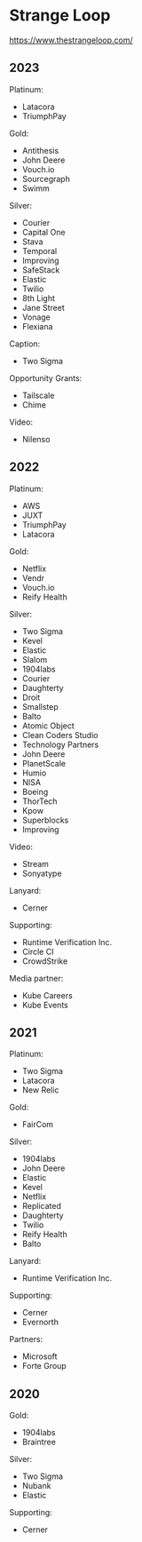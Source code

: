 # Strange Loop

https://www.thestrangeloop.com/

## 2023

Platinum:
* Latacora
* TriumphPay

Gold:
* Antithesis
* John Deere
* Vouch.io
* Sourcegraph
* Swimm

Silver:
* Courier
* Capital One
* Stava
* Temporal
* Improving
* SafeStack
* Elastic
* Twilio
* 8th Light
* Jane Street
* Vonage
* Flexiana

Caption:
* Two Sigma

Opportunity Grants:
* Tailscale
* Chime

Video:
* Nilenso

## 2022

Platinum:
* AWS
* JUXT
* TriumphPay
* Latacora

Gold:
* Netflix
* Vendr
* Vouch.io
* Reify Health

Silver:
* Two Sigma
* Kevel
* Elastic
* Slalom
* 1904labs
* Courier
* Daughterty
* Droit
* Smallstep
* Balto
* Atomic Object
* Clean Coders Studio
* Technology Partners
* John Deere
* PlanetScale
* Humio
* NISA
* Boeing
* ThorTech
* Kpow
* Superblocks
* Improving

Video:
* Stream
* Sonyatype

Lanyard:
* Cerner

Supporting:
* Runtime Verification Inc.
* Circle CI
* CrowdStrike

Media partner:
* Kube Careers
* Kube Events

## 2021

Platinum:
* Two Sigma
* Latacora
* New Relic

Gold:
* FairCom

Silver:
* 1904labs
* John Deere
* Elastic
* Kevel
* Netflix
* Replicated
* Daughterty
* Twilio
* Reify Health
* Balto

Lanyard:
* Runtime Verification Inc.

Supporting:
* Cerner
* Evernorth

Partners:
* Microsoft
* Forte Group

## 2020

Gold:
* 1904labs
* Braintree

Silver:
* Two Sigma
* Nubank
* Elastic

Supporting:
* Cerner
